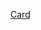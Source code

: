 <a class="embedly-card" href="http://www.roundgames.com/game/Shrek+Belch/images">Card</a>
<script async src="//cdn.embedly.com/widgets/platform.js" charset="UTF-8"></script>
